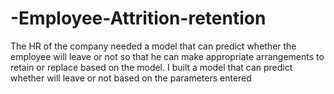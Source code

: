 # -Employee-Attrition-retention
The HR of the company  needed  a model that can predict whether the employee will leave or not so that he can make appropriate arrangements to retain or replace based on the model.  I built a model that can predict whether will leave or not based on the parameters entered
